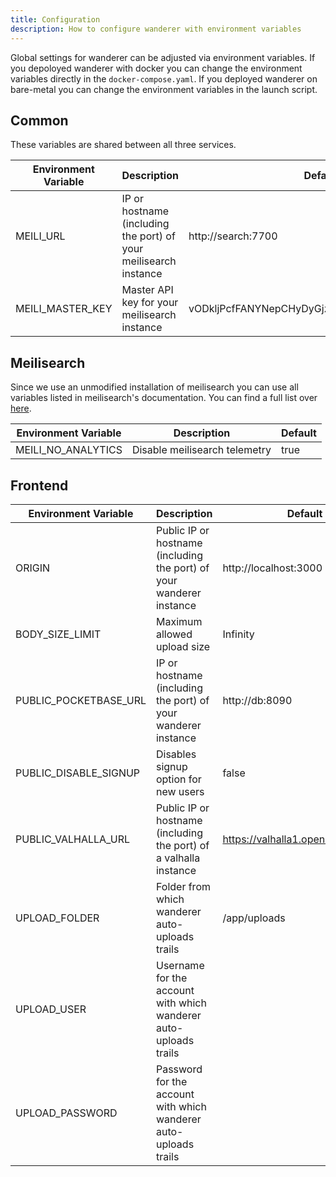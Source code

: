 ```yaml
---
title: Configuration
description: How to configure wanderer with environment variables
---
```


Global settings for wanderer can be adjusted via environment variables. If you depoloyed wanderer with docker you can change the environment variables directly in the `docker-compose.yaml`. If you deployed wanderer on bare-metal you can change the environment variables in the launch script.

## Common
These variables are shared between all three services.

| Environment Variable | Description                                                      | Default                                     |
| -------------------- | ---------------------------------------------------------------- | ------------------------------------------- |
| MEILI_URL            | IP or hostname (including the port) of your meilisearch instance | http://search:7700                          |
| MEILI_MASTER_KEY     | Master API key for your meilisearch instance                     | vODkljPcfFANYNepCHyDyGjzAMPcdHnrb6X5KyXQPWo |

## Meilisearch
Since we use an unmodified installation of meilisearch you can use all variables listed in meilisearch's documentation. You can find a full list over [here](https://www.meilisearch.com/docs/learn/configuration/instance_options).

| Environment Variable | Description                   | Default |
| -------------------- | ----------------------------- | ------- |
| MEILI_NO_ANALYTICS   | Disable meilisearch telemetry | true    |


## Frontend

| Environment Variable  | Description                                                          | Default                            |
| --------------------- | -------------------------------------------------------------------- | ---------------------------------- |
| ORIGIN                | Public IP or hostname (including the port) of your wanderer instance | http://localhost:3000              |
| BODY_SIZE_LIMIT       | Maximum allowed upload size                                          | Infinity                           |
| PUBLIC_POCKETBASE_URL | IP or hostname (including the port) of your wanderer instance        | http://db:8090                     |
| PUBLIC_DISABLE_SIGNUP | Disables signup option for new users                                 | false                              |
| PUBLIC_VALHALLA_URL   | Public IP or hostname (including the port) of a valhalla instance    | https://valhalla1.openstreetmap.de |
| UPLOAD_FOLDER         | Folder from which wanderer auto-uploads trails                       | /app/uploads                       |
| UPLOAD_USER           | Username for the account with which wanderer auto-uploads trails     |                                    |
| UPLOAD_PASSWORD       | Password for the account with which wanderer auto-uploads trails     |                                    |
